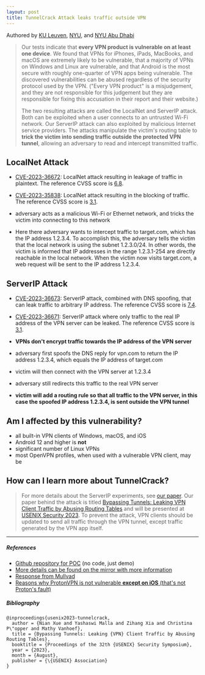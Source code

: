 ```yaml
---
layout: post
title: TunnelCrack Attack leaks traffic outside VPN
---
```


Authored by [KU Leuven](https://distrinet.cs.kuleuven.be/), [NYU](https://cyber.nyu.edu/), and [NYU Abu Dhabi](https://nyuad.nyu.edu/en/research/faculty-labs-and-projects/nyuad-ccs.html)

> Our tests indicate that **every VPN product is vulnerable on at least one device**. We found that VPNs for iPhones, iPads, MacBooks, and macOS are extremely likely to be vulnerable, that a majority of VPNs on Windows and Linux are vulnerable, and that Android is the most secure with roughly one-quarter of VPN apps being vulnerable. The discovered vulnerabilities can be abused regardless of the security protocol used by the VPN. ("Every VPN product" is a misjudgement, and they are not responsible for this judgement but they are responsible for fixing this accusation in their report and their website.)
>
> The two resulting attacks are called the LocalNet and ServerIP attack. Both can be exploited when a user connects to an untrusted Wi-Fi network. Our ServerIP attack can also exploited by malicious Internet service providers. The attacks manipulate the victim's routing table to **trick the victim into sending traffic outside the protected VPN tunnel**, allowing an adversary to read and intercept transmitted traffic.

## LocalNet Attack

- [CVE-2023-36672](https://nvd.nist.gov/vuln/detail/CVE-2023-36672): LocalNet attack resulting in leakage of traffic in plaintext. The reference CVSS score is [6.8](https://nvd.nist.gov/vuln-metrics/cvss/v3-calculator?vector=AV:A/AC:H/PR:N/UI:N/S:U/C:H/I:H/A:N&version=3.1).
- [CVE-2023-35838](https://nvd.nist.gov/vuln/detail/CVE-2023-35838): LocalNet attack resulting in the blocking of traffic. The reference CVSS score is [3.1](https://nvd.nist.gov/vuln-metrics/cvss/v3-calculator?vector=AV:A/AC:H/PR:N/UI:N/S:U/C:N/I:N/A:L&version=3.1).

- adversary acts as a malicious Wi-Fi or Ethernet network, and tricks the victim into connecting to this network
- Here there adversary wants to intercept traffic to target.com, which has the IP address 1.2.3.4. To accomplish this, the adversary tells the victim that the local network is using the subnet 1.2.3.0/24. In other words, the victim is informed that IP addresses in the range 1.2.3.1-254 are directly reachable in the local network. When the victim now visits target.com, a web request will be sent to the IP address 1.2.3.4.

## ServerIP Attack

- [CVE-2023-36673](https://nvd.nist.gov/vuln/detail/CVE-2023-36673): ServerIP attack, combined with DNS spoofing, that can leak traffic to arbitrary IP address. The reference CVSS score is [7.4](https://nvd.nist.gov/vuln-metrics/cvss/v3-calculator?vector=AV:N/AC:H/PR:N/UI:N/S:U/C:H/I:H/A:N&version=3.1).
- [CVE-2023-36671](https://nvd.nist.gov/vuln/detail/CVE-2023-36671): ServerIP attack where only traffic to the real IP address of the VPN server can be leaked. The reference CVSS score is [3.1](https://nvd.nist.gov/vuln-metrics/cvss/v3-calculator?vector=AV:N/AC:H/PR:N/UI:R/S:U/C:L/I:N/A:N&version=3.1).

- **VPNs don't encrypt traffic towards the IP address of the VPN server**
- adversary first spoofs the DNS reply for vpn.com to return the IP address 1.2.3.4, which equals the IP address of target.com
- victim will then connect with the VPN server at 1.2.3.4
- adversary still redirects this traffic to the real VPN server
- **victim will add a routing rule so that all traffic to the VPN server, in this case the spoofed IP address 1.2.3.4, is sent outside the VPN tunnel**

## **Am I affected by this vulnerability?**

- all built-in VPN clients of Windows, macOS, and iOS
- Android 12 and higher is **not**
- significant number of Linux VPNs
- most OpenVPN profiles, when used with a vulnerable VPN client, may be

## **How can I learn more about TunnelCrack?**

> For more details about the ServerIP experiments, see [our paper](https://tunnelcrack.mathyvanhoef.com/#paper).
> Our paper behind the attack is titled [Bypassing Tunnels: Leaking VPN Client Traffic by Abusing Routing Tables](https://papers.mathyvanhoef.com/usenix2023-tunnelcrack.pdf) and will be presented at [USENIX Security 2023](https://www.usenix.org/conference/usenixsecurity23/presentation/xue).
> To prevent the attack, VPN clients should be updated to send all traffic through the VPN tunnel, except traffic generated by the VPN app itself.


---
##### References

- [Github repository for POC](https://github.com/vanhoefm/vpnleaks) (no code, just demo)
- [More details can be found on the mirror with more information](https://tunnelcrack.mathyvanhoef.com/details.html)
- [Response from Mullvad](https://www.reddit.com/r/mullvadvpn/comments/15mhel9/response_to_tunnelcrack_vulnerability_disclosure/)
- [Reasons why ProtonVPN is not vulnerable **except on iOS** (that's not Proton's fault)](https://www.reddit.com/r/ProtonVPN/comments/15lwgdi/comment/jvfcuz9/)

##### Bibliography

```
@inproceedings{usenix2023-tunnelcrack,
  author = {Nian Xue and Yashaswi Malla and Zihang Xia and Christina P\"opper and Mathy Vanhoef},
  title = {Bypassing Tunnels: Leaking {VPN} Client Traffic by Abusing Routing Tables},
  booktitle = {Proceedings of the 32th {USENIX} Security Symposium},
  year = {2023},
  month = {August},
  publisher = {\{USENIX} Association}
}
```
